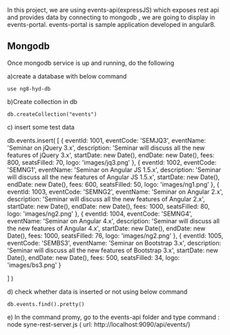 In this project, we are using events-api(expressJS) which exposes rest api and provides data by connecting to mongodb , we are going to display in events-portal.
events-portal is sample application developed in angular8.

Mongodb 
-----------

Once mongodb service is up and running, do the following

a)create a database with below command

    use ng8-hyd-db
	
b)Create collection in db

    db.createCollection("events")
	
c) insert some test data
 
 db.events.insert(
 [
    {
       eventId: 1001,
       eventCode: 'SEMJQ3',
       eventName: 'Seminar on jQuery 3.x',
       description: 'Seminar will discuss all the new features of jQuery 3.x',
       startDate: new Date(),
       endDate: new Date(),
       fees: 800,
       seatsFilled: 70,
       logo: 'images/jq3.png'
     },
     {
       eventId: 1002,
       eventCode: 'SEMNG1',
       eventName: 'Seminar on Angular JS 1.5.x',
       description: 'Seminar will discuss all the new features of Angular JS 1.5.x',
       startDate: new Date(),
       endDate: new Date(),
       fees: 600,
       seatsFilled: 50,
       logo: 'images/ng1.png'
     },
     {
       eventId: 1003,
       eventCode: 'SEMNG2',
       eventName: 'Seminar on Angular 2.x',
       description: 'Seminar will discuss all the new features of Angular 2.x',
       startDate: new Date(),
       endDate: new Date(),
       fees: 1000,
       seatsFilled: 80,
       logo: 'images/ng2.png'
     },
     {
       eventId: 1004,
       eventCode: 'SEMNG4',
       eventName: 'Seminar on Angular 4.x',
       description: 'Seminar will discuss all the new features of Angular 4.x',
       startDate: new Date(),
       endDate: new Date(),
       fees: 1000,
       seatsFilled: 76,
       logo: 'images/ng2.png'
     },
     {
       eventId: 1005,
       eventCode: 'SEMBS3',
       eventName: 'Seminar on Bootstrap 3.x',
       description: 'Seminar will discuss all the new features of Bootstrap 3.x',
       startDate: new Date(),
       endDate: new Date(),
       fees: 500,
       seatsFilled: 34,
       logo: 'images/bs3.png'
	   }
     
  ]
 )
 
 d) check whether data is inserted or not using below command
   
    db.events.find().pretty()
	
	
e) In the command promy, go to the events-api folder and type command :  node syne-rest-server.js ( url: http://localhost:9090/api/events/)
